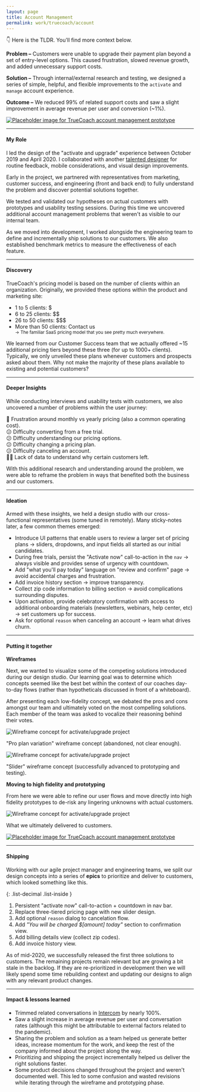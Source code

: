 ```yaml
---
layout: page
title: Account Management
permalink: work/truecoach/account
---
```


:point_down: Here is the TLDR. You'll find more context below.

**Problem –** Customers were unable to upgrade their payment plan beyond a set of entry-level options. This caused frustration, slowed revenue growth, and added unnecessary support costs.

**Solution –** Through internal/external research and testing, we designed a series of simple, helpful, and flexible improvements to the `activate` and `manage` account experience.

**Outcome –** We reduced 99% of related support costs and saw a slight improvement in average revenue per user and conversion (~1%).

<a class="mb-16" href="https://www.figma.com/proto/WwEFrpYyYurKdCNAI3zBpB/Activate-and-Upgrade-Copy?node-id=1%3A43&viewport=537%2C376%2C0.03125930204987526&scaling=min-zoom" target="_blank">
  <img class="rounded-2xl shadow-md transition duration-200 ease-in-out transform hover:shadow-lg scale-1" src="https://user-images.githubusercontent.com/178044/96373580-b6511d80-112a-11eb-9bce-1597d7ad6630.png" alt="Placeholder image for TrueCoach account management prototype" />
</a>

---

#### My Role

I led the design of the "activate and upgrade" experience between October 2019 and April 2020. I collaborated with another <a href="http://twitter.com/joeymurdah" class="link--highlight" target="_blank">talented designer</a> for routine feedback, mobile considerations, and visual design improvements.

Early in the project, we partnered with representatives from marketing, customer success, and engineering (front and back end) to fully understand the problem and discover potential solutions together.

We tested and validated our hypotheses on actual customers with prototypes and usability testing sessions. During this time we uncovered additional account management problems that weren't as visible to our internal team.

As we moved into development, I worked alongside the engineering team to define and incrementally ship solutions to our customers. We also established benchmark metrics to measure the effectiveness of each feature.

---

#### Discovery

TrueCoach's pricing model is based on the number of clients within an organization. Originally, we provided these options within the product and marketing site:

<div class="bg-gray-100 dark:bg-gray-900 rounded-lg p-6">
  <ul class="list-disc list-inside">
    <li><span class="font-bold">1 to 5 clients</span>: $</li>
    <li><span class="font-bold">6 to 25 clients</span>: $$</li>
    <li><span class="font-bold">26 to 50 clients</span>: $$$</li>
    <li class="mb-3"><span class="font-bold">More than 50 clients</span>: Contact us</li>
    <small>-> The familiar SaaS pricing model that you see pretty much everywhere.</small>
  </ul>
</div>

We learned from our Customer Success team that we actually offered ~15 additional pricing tiers beyond these three (for up to 1000+ clients). Typically, we only unveiled these plans whenever customers and prospects asked about them. Why not make the majority of these plans available to existing and potential customers?

---

#### Deeper Insights

While conducting interviews and usability tests with customers, we also uncovered a number of problems within the user journey:

🤔 Frustration around monthly vs yearly pricing (also a common operating cost).<br>
😕 Difficulty converting from a free trial.<br>
😕 Difficulty understanding our pricing options.<br>
😕 Difficulty changing a pricing plan.<br>
😕 Difficulty canceling an account.<br>
🤷‍♀️ Lack of data to understand why certain customers left.

With this additional research and understanding around the problem, we were able to reframe the problem in ways that benefited both the business and our customers.

---

#### Ideation

Armed with these insights, we held a design studio with our cross-functional representatives (some tuned in remotely). Many sticky-notes later, a few common themes emerged:

- Introduce UI patterns that enable users to review a larger set of pricing plans -> sliders, dropdowns, and input fields all started as our initial candidates.
- During free trials, persist the "Activate now" call-to-action in the `nav` -> always visible and provides sense of urgency with countdown.
- Add "what you'll pay today" language on "review and confirm" page -> avoid accidental charges and frustration.
- Add invoice history section -> improve transparency.
- Collect zip code information to billing section -> avoid complications surrounding disputes.
- Upon activation, provide celebratory confirmation with access to additional onboarding materials (newsletters, webinars, help center, etc) -> set customers up for success.
- Ask for optional `reason` when canceling an account -> learn what drives churn.

---

#### Putting it together

**Wireframes**

Next, we wanted to visualize some of the competing solutions introduced during our design studio. Our learning goal was to determine which concepts seemed like the best bet within the context of our coaches day-to-day flows (rather than hypotheticals discussed in front of a whiteboard).

After presenting each low-fidelity concept, we debated the pros and cons amongst our team and ultimately voted on the most compelling solutions. Each member of the team was asked to vocalize their reasoning behind their votes.

<div class="mb-16 mt-12">
  <img class="shadow-lg border border-gray-200" src="https://user-images.githubusercontent.com/178044/97215018-8c7ea300-1789-11eb-9617-137ae2b84ed8.png" alt="Wireframe concept for activate/upgrade project">
  <p class="text-sm italic text-center">"Pro plan variation" wireframe concept (abandoned, not clear enough).</p>
</div>

<div class="mb-16">
  <img class="shadow-lg border border-gray-200" src="https://user-images.githubusercontent.com/178044/97215032-90122a00-1789-11eb-85e5-d10b410e749d.png" alt="Wireframe concept for activate/upgrade project">
  <p class="text-sm italic text-center">"Slider" wireframe concept (successfully advanced to prototyping and testing).</p>
</div>

**Moving to high fidelity and prototyping**

From here we were able to refine our user flows and move directly into high fidelity prototypes to de-risk any lingering unknowns with actual customers.

<div class="mb-16">
  <img class="shadow-lg border border-gray-200" src="https://user-images.githubusercontent.com/178044/97218618-89d27c80-178e-11eb-9f04-d1fe46a8051b.png" alt="Wireframe concept for activate/upgrade project">
  <p class="text-sm italic text-center">What we ultimately delivered to customers.</p>
</div>

<a class="mb-16" href="https://www.figma.com/proto/WwEFrpYyYurKdCNAI3zBpB/Activate-and-Upgrade-Copy?node-id=1%3A43&viewport=537%2C376%2C0.03125930204987526&scaling=min-zoom" target="_blank">
  <img class="rounded-2xl shadow-md transition duration-200 ease-in-out transform hover:shadow-lg scale-1" src="https://user-images.githubusercontent.com/178044/96373580-b6511d80-112a-11eb-9bce-1597d7ad6630.png" alt="Placeholder image for TrueCoach account management prototype" />
</a>

---

#### Shipping

Working with our agile project manager and engineering teams, we split our design concepts into a series of **epics** to prioritize and deliver to customers, which looked something like this.

{: .list-decimal .list-inside }
1. Persistent "activate now" call-to-action + countdown in nav bar.
2. Replace three-tiered pricing page with new slider design.
3. Add optional `reason` dialog to cancelation flow.
4. Add _"You will be charged $[amount] today"_ section to confirmation view.
5. Add billing details view (collect zip codes).
6. Add invoice history view.

As of mid-2020, we successfully released the first three solutions to customers. The remaining projects remain relevant but are growing a bit stale in the backlog. If they are re-prioritized in development then we will likely spend some time rebuilding context and updating our designs to align with any relevant product changes.

---

#### Impact & lessons learned

- Trimmed related conversations in <a href="www.intercom.com" target="_blank" class="link--highlight">Intercom</a> by nearly 100%.
- Saw a slight increase in average revenue per user and conversation rates (although this might be attributable to external factors related to the pandemic).
- Sharing the problem and solution as a team helped us generate better ideas, increase momentum for the work, and keep the rest of the company informed about the project along the way.
- Prioritizing and shipping the project incrementally helped us deliver the right solutions faster.
- Some product decisions changed throughout the project and weren't documented well. This led to some confusion and wasted revisions while iterating through the wireframe and prototyping phase.
